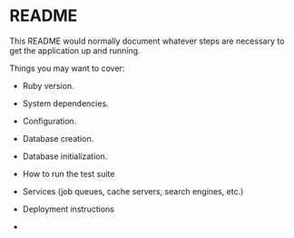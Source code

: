 # README

This README would normally document whatever steps are necessary to get the
application up and running.

Things you may want to cover:

* Ruby version.

* System dependencies.

* Configuration.

* Database creation.

* Database initialization.

* How to run the test suite

* Services (job queues, cache servers, search engines, etc.)

* Deployment instructions

*
